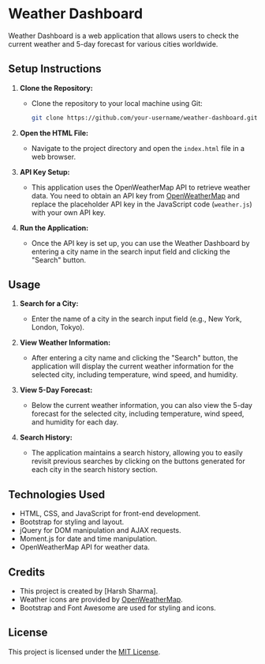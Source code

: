 # Weather Dashboard

Weather Dashboard is a web application that allows users to check the current weather and 5-day forecast for various cities worldwide.

## Setup Instructions

1. **Clone the Repository:**
   - Clone the repository to your local machine using Git:
     ```bash
     git clone https://github.com/your-username/weather-dashboard.git
     ```
   
2. **Open the HTML File:**
   - Navigate to the project directory and open the `index.html` file in a web browser.

3. **API Key Setup:**
   - This application uses the OpenWeatherMap API to retrieve weather data. You need to obtain an API key from [OpenWeatherMap](https://openweathermap.org/api) and replace the placeholder API key in the JavaScript code (`weather.js`) with your own API key.

4. **Run the Application:**
   - Once the API key is set up, you can use the Weather Dashboard by entering a city name in the search input field and clicking the "Search" button.

## Usage

1. **Search for a City:**
   - Enter the name of a city in the search input field (e.g., New York, London, Tokyo).

2. **View Weather Information:**
   - After entering a city name and clicking the "Search" button, the application will display the current weather information for the selected city, including temperature, wind speed, and humidity.

3. **View 5-Day Forecast:**
   - Below the current weather information, you can also view the 5-day forecast for the selected city, including temperature, wind speed, and humidity for each day.

4. **Search History:**
   - The application maintains a search history, allowing you to easily revisit previous searches by clicking on the buttons generated for each city in the search history section.

## Technologies Used

- HTML, CSS, and JavaScript for front-end development.
- Bootstrap for styling and layout.
- jQuery for DOM manipulation and AJAX requests.
- Moment.js for date and time manipulation.
- OpenWeatherMap API for weather data.

## Credits

- This project is created by [Harsh Sharma].
- Weather icons are provided by [OpenWeatherMap](https://openweathermap.org/weather-conditions).        
- Bootstrap and Font Awesome are used for styling and icons.

## License

This project is licensed under the [MIT License](LICENSE).
